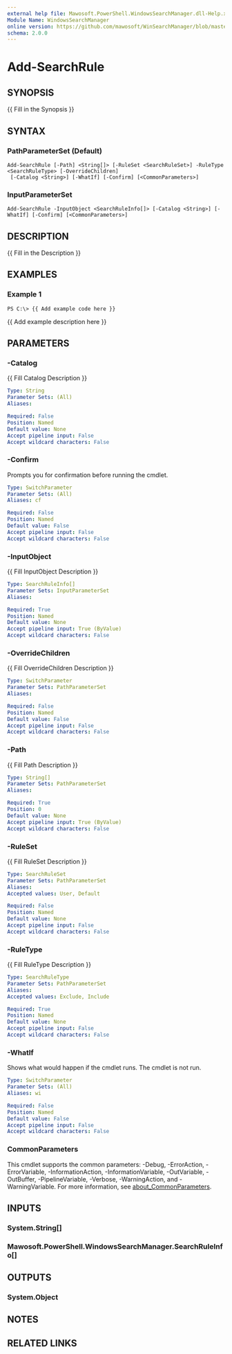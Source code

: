 ```yaml
---
external help file: Mawosoft.PowerShell.WindowsSearchManager.dll-Help.xml
Module Name: WindowsSearchManager
online version: https://github.com/mawosoft/WinSearchManager/blob/master/docs/help/Add-SearchRule.md
schema: 2.0.0
---
```


# Add-SearchRule

## SYNOPSIS
{{ Fill in the Synopsis }}

## SYNTAX

### PathParameterSet (Default)
```
Add-SearchRule [-Path] <String[]> [-RuleSet <SearchRuleSet>] -RuleType <SearchRuleType> [-OverrideChildren]
 [-Catalog <String>] [-WhatIf] [-Confirm] [<CommonParameters>]
```

### InputParameterSet
```
Add-SearchRule -InputObject <SearchRuleInfo[]> [-Catalog <String>] [-WhatIf] [-Confirm] [<CommonParameters>]
```

## DESCRIPTION
{{ Fill in the Description }}

## EXAMPLES

### Example 1
```
PS C:\> {{ Add example code here }}
```

{{ Add example description here }}

## PARAMETERS

### -Catalog
{{ Fill Catalog Description }}

```yaml
Type: String
Parameter Sets: (All)
Aliases:

Required: False
Position: Named
Default value: None
Accept pipeline input: False
Accept wildcard characters: False
```

### -Confirm
Prompts you for confirmation before running the cmdlet.

```yaml
Type: SwitchParameter
Parameter Sets: (All)
Aliases: cf

Required: False
Position: Named
Default value: False
Accept pipeline input: False
Accept wildcard characters: False
```

### -InputObject
{{ Fill InputObject Description }}

```yaml
Type: SearchRuleInfo[]
Parameter Sets: InputParameterSet
Aliases:

Required: True
Position: Named
Default value: None
Accept pipeline input: True (ByValue)
Accept wildcard characters: False
```

### -OverrideChildren
{{ Fill OverrideChildren Description }}

```yaml
Type: SwitchParameter
Parameter Sets: PathParameterSet
Aliases:

Required: False
Position: Named
Default value: False
Accept pipeline input: False
Accept wildcard characters: False
```

### -Path
{{ Fill Path Description }}

```yaml
Type: String[]
Parameter Sets: PathParameterSet
Aliases:

Required: True
Position: 0
Default value: None
Accept pipeline input: True (ByValue)
Accept wildcard characters: False
```

### -RuleSet
{{ Fill RuleSet Description }}

```yaml
Type: SearchRuleSet
Parameter Sets: PathParameterSet
Aliases:
Accepted values: User, Default

Required: False
Position: Named
Default value: None
Accept pipeline input: False
Accept wildcard characters: False
```

### -RuleType
{{ Fill RuleType Description }}

```yaml
Type: SearchRuleType
Parameter Sets: PathParameterSet
Aliases:
Accepted values: Exclude, Include

Required: True
Position: Named
Default value: None
Accept pipeline input: False
Accept wildcard characters: False
```

### -WhatIf
Shows what would happen if the cmdlet runs.
The cmdlet is not run.

```yaml
Type: SwitchParameter
Parameter Sets: (All)
Aliases: wi

Required: False
Position: Named
Default value: False
Accept pipeline input: False
Accept wildcard characters: False
```

### CommonParameters
This cmdlet supports the common parameters: -Debug, -ErrorAction, -ErrorVariable, -InformationAction, -InformationVariable, -OutVariable, -OutBuffer, -PipelineVariable, -Verbose, -WarningAction, and -WarningVariable. For more information, see [about_CommonParameters](http://go.microsoft.com/fwlink/?LinkID=113216).

## INPUTS

### System.String[]
### Mawosoft.PowerShell.WindowsSearchManager.SearchRuleInfo[]
## OUTPUTS

### System.Object
## NOTES

## RELATED LINKS

